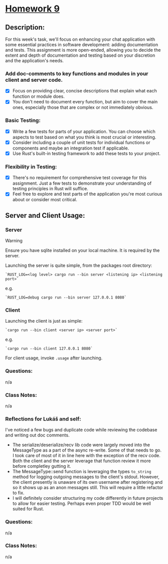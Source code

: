 # [Homework 9](https://robot-dreams-rust.mag.wiki/16-testing-and-documentation/index.html#homework)

## Description:

For this week's task, we'll focus on enhancing your chat application with some essential practices in software development: adding documentation and tests. This assignment is more open-ended, allowing you to decide the extent and depth of documentation and testing based on your discretion and the application's needs.

### Add doc-comments to key functions and modules in your client and server code.
- [X] Focus on providing clear, concise descriptions that explain what each function or module does.
- [X] You don't need to document every function, but aim to cover the main ones, especially those that are complex or not immediately obvious.

### Basic Testing:
- [X] Write a few tests for parts of your application. You can choose which aspects to test based on what you think is most crucial or interesting.
- [X] Consider including a couple of unit tests for individual functions or components and maybe an integration test if applicable.
- [X] Use Rust's built-in testing framework to add these tests to your project.

### Flexibility in Testing:
- [X] There's no requirement for comprehensive test coverage for this assignment. Just a few tests to demonstrate your understanding of testing principles in Rust will suffice.
- [X] Feel free to explore and test parts of the application you're most curious about or consider most critical.

## Server and Client Usage:

### Server

> [!WARNING]
> Ensure you have sqlite installed on your local machine. It is required by the server.

Launching the server is quite simple, from the packages root directory: 
    
    `RUST_LOG=<log level> cargo run --bin server <listening ip> <listening port>`
    
e.g.

    `RUST_LOG=debug cargo run --bin server 127.0.0.1 8080`

### Client
Launching the client is just as simple:

    `cargo run --bin client <server ip> <server port>`
    
e.g.

    `cargo run --bin client 127.0.0.1 8080`

For client usage, invoke `.usage` after launching.

### Questions:
n/a

### Class Notes:
n/a

### Reflections for Lukáš and self:

I've noticed a few bugs and duplicate code while reviewing the codebase and writing out doc comments.
- The serialize/deserialize/recv lib code were largely moved into the MessageType as a part of the async re-write. Some of that needs to go. I took care of most of it in line here with the exception of the recv code. Both the client and the server leverage that function review it more before completley gutting it.
- The MessageType::send function is leveraging the types `to_string` method for logging outgoing messages to the client's stdout. However, the client presently is unaware of its own username after registering and so it shows up as an anon messages still. This will require a little refactor to fix.
- I will definitely consider structuring my code differently in future projects to allow for easier testing. Perhaps even proper TDD would be well suited for Rust.

### Questions:
n/a

### Class Notes:
n/a
